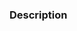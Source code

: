 ### Description

<!-- Provide a clear description of the issue including any relevant logs or screenshots. Add `bug`, `enhancement` or other labels as appropriate. -->

